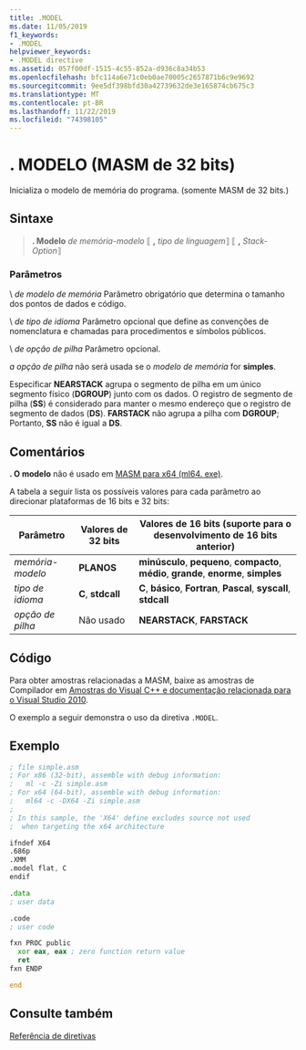 ```yaml
---
title: .MODEL
ms.date: 11/05/2019
f1_keywords:
- .MODEL
helpviewer_keywords:
- .MODEL directive
ms.assetid: 057f00df-1515-4c55-852a-d936c8a34b53
ms.openlocfilehash: bfc114a6e71c0eb0ae70005c2657871b6c9e9692
ms.sourcegitcommit: 9ee5df398bfd30a42739632de3e165874cb675c3
ms.translationtype: MT
ms.contentlocale: pt-BR
ms.lasthandoff: 11/22/2019
ms.locfileid: "74398105"
---
```

# <a name="model-32-bit-masm"></a>. MODELO (MASM de 32 bits)

Inicializa o modelo de memória do programa. (somente MASM de 32 bits.)

## <a name="syntax"></a>Sintaxe

> **. Modelo** *de memória-modelo* ⟦ __,__ *tipo de linguagem*⟧ ⟦ __,__ *Stack-Option*⟧

### <a name="parameters"></a>Parâmetros

\ *de modelo de memória*
Parâmetro obrigatório que determina o tamanho dos pontos de dados e código.

\ *de tipo de idioma*
Parâmetro opcional que define as convenções de nomenclatura e chamadas para procedimentos e símbolos públicos.

\ *de opção de pilha*
Parâmetro opcional.

*a opção de pilha* não será usada se o *modelo de memória* for **simples**.

Especificar **NEARSTACK** agrupa o segmento de pilha em um único segmento físico (**DGROUP**) junto com os dados. O registro de segmento de pilha (**SS**) é considerado para manter o mesmo endereço que o registro de segmento de dados (**DS**). **FARSTACK** não agrupa a pilha com **DGROUP**; Portanto, **SS** não é igual a **DS**.

## <a name="remarks"></a>Comentários

**. O modelo** não é usado em [MASM para x64 (ml64. exe)](../../assembler/masm/masm-for-x64-ml64-exe.md).

A tabela a seguir lista os possíveis valores para cada parâmetro ao direcionar plataformas de 16 bits e 32 bits:

|Parâmetro|Valores de 32 bits|Valores de 16 bits (suporte para o desenvolvimento de 16 bits anterior)|
|---------------|--------------------|----------------------------------------------------------------|
|*memória-modelo*|**PLANOS**|**minúsculo**, **pequeno**, **compacto**, **médio**, **grande**, **enorme**, **simples**|
|*tipo de idioma*|**C**, **stdcall**|**C**, **básico**, **Fortran**, **Pascal**, **syscall**, **stdcall**|
|*opção de pilha*|Não usado|**NEARSTACK**, **FARSTACK**|

## <a name="code"></a>Código

Para obter amostras relacionadas a MASM, baixe as amostras de Compilador em [Amostras do Visual C++ e documentação relacionada para o Visual Studio 2010](https://go.microsoft.com/fwlink/p/?linkid=178749).

O exemplo a seguir demonstra o uso da diretiva `.MODEL`.

## <a name="example"></a>Exemplo

```asm
; file simple.asm
; For x86 (32-bit), assemble with debug information:
;   ml -c -Zi simple.asm
; For x64 (64-bit), assemble with debug information:
;   ml64 -c -DX64 -Zi simple.asm
;
; In this sample, the 'X64' define excludes source not used
;  when targeting the x64 architecture

ifndef X64
.686p
.XMM
.model flat, C
endif

.data
; user data

.code
; user code

fxn PROC public
  xor eax, eax ; zero function return value
  ret
fxn ENDP

end
```

## <a name="see-also"></a>Consulte também

[Referência de diretivas](../../assembler/masm/directives-reference.md)

